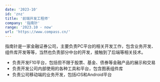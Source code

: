 ```yaml
---
date: '2023-10'
id: 'znz'
title: '前端开发工程师'
company: '指南针'
range: '2023.10 - now'
url: 'https://www.compass.cn/'
---
```


指南针是一家金融证券公司，主要负责PC平台的相关开发工作，包含业务开发、组件库开发等等，当然也负责部分中台的开发，接触到了后端等相关技术。

- 负责开发F10平台，包括但不限于股票、基金、债券等金融产品的展示和交易
- 负责开发公司内部使用的各种工具和平台，包含图表组件库
- 负责公司移动端的业务开发，包括iOS和Android平台
